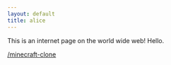 ```yaml
---
layout: default
title: alice
---
```


This is an internet page on the world wide web! Hello.

[/minecraft-clone](/minecraft-clone)